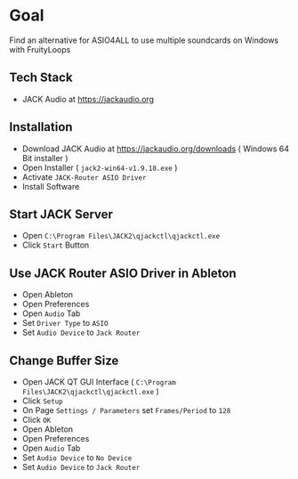 # Goal

Find an alternative for ASIO4ALL to use multiple soundcards on Windows with FruityLoops

## Tech Stack
- JACK Audio at https://jackaudio.org

## Installation
- Download JACK Audio at https://jackaudio.org/downloads ( Windows 64 Bit installer )
- Open Installer ( `jack2-win64-v1.9.18.exe` )
- Activate `JACK-Router ASIO Driver`
- Install Software

## Start JACK Server
- Open `C:\Program Files\JACK2\qjackctl\qjackctl.exe`
- Click `Start` Button

## Use JACK Router ASIO Driver in Ableton
- Open Ableton
- Open Preferences
- Open `Audio` Tab
- Set `Driver Type` to `ASIO`
- Set `Audio Device` to `Jack Router`

## Change Buffer Size
- Open JACK QT GUI Interface ( `C:\Program Files\JACK2\qjackctl\qjackctl.exe` )
- Click `Setup`
- On Page `Settings / Parameters` set `Frames/Period` to `128`
- Click `OK`
- Open Ableton
- Open Preferences
- Open `Audio` Tab
- Set `Audio Device` to `No Device`
- Set `Audio Device` to `Jack Router`